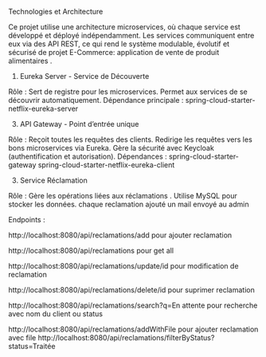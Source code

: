 Technologies et Architecture

Ce projet utilise une architecture microservices, où chaque service est développé et déployé indépendamment.
Les services communiquent entre eux via des API REST, ce qui rend le système modulable, évolutif et sécurisé de projet E-Commerce:  application de vente de produit alimentaires .

1. Eureka Server - Service de Découverte
   
Rôle : Sert de registre pour les microservices.
Permet aux services de se découvrir automatiquement.
Dépendance principale : spring-cloud-starter-netflix-eureka-server

3. API Gateway - Point d’entrée unique
   
Rôle : Reçoit toutes les requêtes des clients.
Redirige les requêtes vers les bons microservices via Eureka.
Gère la sécurité avec Keycloak (authentification et autorisation).
Dépendances :
spring-cloud-starter-gateway
spring-cloud-starter-netflix-eureka-client

3. Service Réclamation
   
Rôle : Gère les opérations liées aux réclamations .
Utilise MySQL pour stocker les données.
chaque reclamation ajouté un mail envoyé au admin 


Endpoints  :

http://localhost:8080/api/reclamations/add   pour ajouter reclamation

http://localhost:8080/api/reclamations       pour get all 

http://localhost:8080/api/reclamations/update/id  pour modification de reclamation

http://localhost:8080/api/reclamations/delete/id   pour suprimer reclamation

http://localhost:8080/api/reclamations/search?q=En attente   pour recherche avec nom du client ou status

http://localhost:8080/api/reclamations/addWithFile   pour ajouter reclamation avec file
http://localhost:8080/api/reclamations/filterByStatus?status=Traitée
